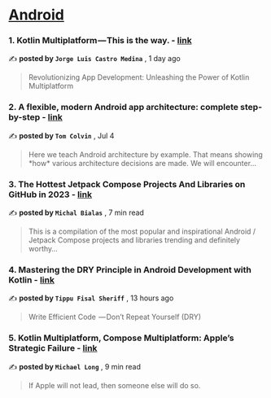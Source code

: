 
<h1><a href=https://medium.com/tag/android/recommended target="_blank" rel="noopener noreferrer">Android</a></h1>
<h3>1. Kotlin Multiplatform — This is the way. - <a href=https://medium.com/@devjorgecastro?source=tag_recommended_feed---------0-84----------android----------f4a8cfd4_7782_4ecb_a34c_e7aba13a889d------- target="_blank" rel="noopener noreferrer">link</a></h3>

✍️ **posted by `Jorge Luis Castro Medina`** <date> , 1 day ago</date>

<blockquote>Revolutionizing App Development: Unleashing the Power of Kotlin Multiplatform</blockquote>

<h3>2. A flexible, modern Android app architecture: complete step-by-step - <a href=https://medium.com/@tdcolvin?source=tag_recommended_feed---------1-107----------android----------f4a8cfd4_7782_4ecb_a34c_e7aba13a889d------- target="_blank" rel="noopener noreferrer">link</a></h3>

✍️ **posted by `Tom Colvin`** <date> , Jul 4</date>

<blockquote>Here we teach Android architecture by example. That means showing *how* various architecture decisions are made. We will encounter…</blockquote>

<h3>3. The Hottest Jetpack Compose Projects And Libraries on GitHub in 2023 - <a href=https://medium.com/@mmbialas?source=tag_recommended_feed---------2-85----------android----------f4a8cfd4_7782_4ecb_a34c_e7aba13a889d------- target="_blank" rel="noopener noreferrer">link</a></h3>

✍️ **posted by `Michal Bialas`** <date> , 7 min read</date>

<blockquote>This is a compilation of the most popular and inspirational Android / Jetpack Compose projects and libraries trending and definitely worthy…</blockquote>

<h3>4. Mastering the DRY Principle in Android Development with Kotlin - <a href=https://medium.com/@TippuFisalSheriff?source=tag_recommended_feed---------3-84----------android----------f4a8cfd4_7782_4ecb_a34c_e7aba13a889d------- target="_blank" rel="noopener noreferrer">link</a></h3>

✍️ **posted by `Tippu Fisal Sheriff`** <date> , 13 hours ago</date>

<blockquote>Write Efficient Code  — Don’t Repeat Yourself (DRY)</blockquote>

<h3>5. Kotlin Multiplatform, Compose Multiplatform: Apple’s Strategic Failure - <a href=https://medium.com/@michaellong?source=tag_recommended_feed---------4-107----------android----------f4a8cfd4_7782_4ecb_a34c_e7aba13a889d------- target="_blank" rel="noopener noreferrer">link</a></h3>

✍️ **posted by `Michael Long`** <date> , 9 min read</date>

<blockquote>If Apple will not lead, then someone else will do so.</blockquote>

